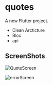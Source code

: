 # quotes

A new Flutter project.

- Clean Arcticture 
- Bloc
- api 

## ScreenShots
![QuoteScreen](https://user-images.githubusercontent.com/78942298/190886867-9e9c24df-6f9f-431a-bae7-d3a3298d86d2.jpeg)

![errorScreen](https://user-images.githubusercontent.com/78942298/190937716-1b5f17db-bc10-4cd6-b0b1-ecdccd10e58c.jpeg)
